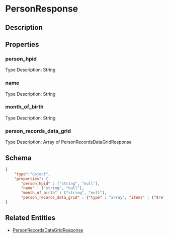 # PersonResponse
## Description

## Properties
### person_hpid


Type Description: String
### name


Type Description: String
### month_of_birth


Type Description: String
### person_records_data_grid


Type Description: Array of PersonRecordsDataGridResponse

## Schema
```json
{
    "type":"object",
    "properties": {
       "person_hpid" : ["string", "null"],
       "name" : ["string", "null"],
       "month_of_birth" : ["string", "null"],
       "person_records_data_grid" : {"type" : "array", "items" : {"$ref" : "/schemas/PersonRecordsDataGrid"}
}
```

## Related Entities
- [PersonRecordsDataGridResponse](PersonRecordsDataGridResponse.md)

